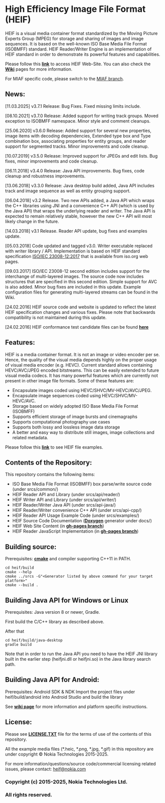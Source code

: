 # High Efficiency Image File Format (HEIF)
HEIF is a visual media container format standardized by the Moving Picture Experts Group (MPEG) for storage and sharing of images and image sequences. It is based on the well-known ISO Base Media File Format (ISOBMFF) standard. HEIF Reader/Writer Engine is an implementation of HEIF standard in order to demonstrate its powerful features and capabilities.

Please follow this **[link](https://nokiatech.github.io/heif)** to access HEIF Web-Site.
You can also check the **[Wiki](https://github.com/nokiatech/heif/wiki)** pages for more information.

For MIAF specific code, please switch to the [MIAF branch](https://github.com/nokiatech/heif/tree/miaf).

## News:
[11.03.2025] v3.7.1 Release: Bug Fixes. Fixed missing limits include.

[08.10.2021] v3.7.0 Release: Added support for writing track groups. Moved exception to ISOBMFF namespace. Minor style and comment cleanups.

[25.06.2020] v3.6.0 Release: Added support for several new properties, image items with decoding dependencies, Extended type box and Type combination box, associating properties for entity groups, and reader support for segmented tracks. Minor improvements and code cleanup.

[10.07.2019] v3.5.0 Release: Improved support for JPEGs and edit lists. Bug fixes, minor improvements and code cleanup.

[06.11.2018] v3.4.0 Release: Java API improvements. Bug fixes, code cleanup and robustness improvements.

[13.06.2018] v3.3.0 Release: Java desktop build added, Java API includes track and image sequence as well as entity grouping support.

[06.04.2018] v3.2 Release. Two new APIs added, a Java API which wraps the C++ libraries using JNI and a convenience C++ API (which is used by the Java API) that wraps the underlying reader and writer. The Java API is expected to remain relatively stable, however the new C++ API will most likely change in the future.

[14.03.2018] v3.1 Release. Reader API update, bug fixes and examples update.

[05.03.2018] Code updated and tagged v3.0. Writer executable replaced with writer library / API. Implementation is based on HEIF standard specification [ISO/IEC 23008-12:2017](http://standards.iso.org/ittf/PubliclyAvailableStandards/c066067_ISO_IEC_23008-12_2017.zip) that is available from iso.org web pages.

[09.03.2017] ISO/IEC 23008-12 second edition includes support for the interchange of multi-layered images. The source code now includes structures that are specified in this second edition. Simple support for AVC is also added. Minor bug fixes are included in this update. Example configuration files for generating multi-layered streams can be found in the Wiki.

[24.02.2016] HEIF source code and website is updated to reflect the latest HEIF specification changes and various fixes. Please note that backwards compatibility is not maintained during this update.

[24.02.2016] HEIF conformance test candidate files can be found **[here](https://github.com/nokiatech/heif_conformance)**

## Features:
HEIF is a media container format. It is not an image or video encoder per se. Hence, the quality of the visual media depends highly on the proper usage of visual media encoder (e.g. HEVC). Current standard allows containing HEVC/AVC/JPEG encoded bitstreams. This can be easily extended to future visual media codecs. It has many powerful features which are currently not present in other image file formats. Some of these features are:
* Encapsulate images coded using HEVC/SHVC/MV-HEVC/AVC/JPEG.
* Encapsulate image sequences coded using HEVC/SHVC/MV-HEVC/AVC.
* Storage based on widely adopted ISO Base Media File Format (ISOBMFF)
* Supports efficient storage of image bursts and cinemagraphs
* Supports computational photography use cases
* Supports both lossy and lossless image data storage
* A better and easy way to distribute still images, image collections and related metadata.

Please follow this **[link](https://nokiatech.github.io/heif/examples.html)** to see HEIF file examples.

## Contents of the Repository:
This repository contains the following items:
* ISO Base Media File Format (ISOBMFF) box parse/write source code (under srcs/common/)
* HEIF Reader API and Library (under srcs/api/reader/)
* HEIF Writer API and Library (under srcs/api/writer/)
* HEIF Reader/Writer Java API (under srcs/api-java/)
* HEIF Reader/Writer convenience C++ API (under srcs/api-cpp/)
* HEIF Reader API Usage Example Code (under srcs/examples/)
* HEIF Source Code Documentation (**[Doxygen](http://www.stack.nl/~dimitri/doxygen/)** generator under docs/)
* HEIF Web Site Content (in **[gh-pages branch](https://github.com/nokiatech/heif/tree/gh-pages)**)
* HEIF Reader JavaScript Implementation (in **[gh-pages branch](https://github.com/nokiatech/heif/tree/gh-pages)**)

## Building source:
Prerequisites: **[cmake](https://cmake.org/)** and compiler supporting C++11 in PATH.
```
cd heif/build
cmake --help
cmake ../srcs -G"<Generator listed by above command for your target platform>"
cmake --build .
```

## Building Java API for Windows or Linux
Prerequisites: Java version 8 or newer, Gradle.

First build the C/C++ library as described above.

After that
```
cd heif/build/java-desktop
gradle build
```
Note that in order to run the Java API you need to have the HEIF JNI library built in the earlier step (heifjni.dll or heifjni.so) in the Java library search path.

## Building Java API for Android:
Prerequisites: Android SDK & NDK
Import the project files under heif/build/android into Android Studio and build the library

See **[wiki page](https://github.com/nokiatech/heif/wiki/I.-How-to-build-HEIF-Source-Code)** for more information and platform specific instructions.

## License:
Please see **[LICENSE.TXT](https://github.com/nokiatech/heif/blob/master/LICENSE.TXT)** file for the terms of use of the contents of this repository.

All the example media files (*.heic, *.png, *.jpg, *.gif) in this repository are under copyright © Nokia Technologies 2015-2025.

For more information/questions/source code/commercial licensing related issues, please contact: <heif@nokia.com>

### **Copyright (c) 2015-2025, Nokia Technologies Ltd.**
### **All rights reserved.**

